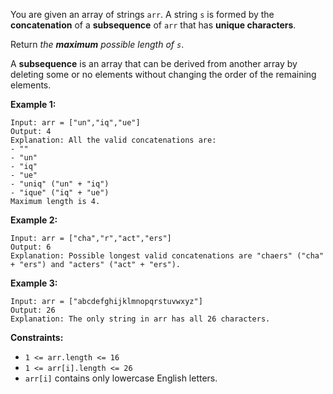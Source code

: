 You are given an array of strings `arr`. A string `s` is formed by the **concatenation** of a **subsequence** of `arr` that has **unique characters**.

Return *the **maximum** possible length of `s`*.

A **subsequence** is an array that can be derived from another array by deleting some or no elements without changing the order of the remaining elements.

**Example 1:**
```
Input: arr = ["un","iq","ue"]
Output: 4
Explanation: All the valid concatenations are:
- ""
- "un"
- "iq"
- "ue"
- "uniq" ("un" + "iq")
- "ique" ("iq" + "ue")
Maximum length is 4.
```
**Example 2:**
```
Input: arr = ["cha","r","act","ers"]
Output: 6
Explanation: Possible longest valid concatenations are "chaers" ("cha" + "ers") and "acters" ("act" + "ers").
```
**Example 3:**
```
Input: arr = ["abcdefghijklmnopqrstuvwxyz"]
Output: 26
Explanation: The only string in arr has all 26 characters.
```
**Constraints:**
- `1 <= arr.length <= 16`
- `1 <= arr[i].length <= 26`
- `arr[i]` contains only lowercase English letters.